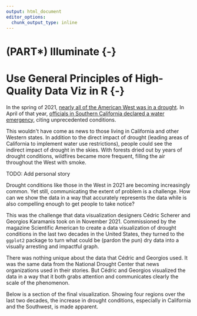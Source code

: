 ```yaml
---
output: html_document
editor_options: 
  chunk_output_type: inline
---
```



# (PART\*) Illuminate {-}

# Use General Principles of High-Quality Data Viz in R {-}

In the spring of 2021, [nearly all of the American West was in a drought](https://droughtmonitor.unl.edu/DmData/TimeSeries.aspx). In April of that year, [officials in Southern California declared a water emergency](https://www.cbsnews.com/news/west-climate-change-water/), citing unprecedented conditions. 

This wouldn't have come as news to those living in California and other Western states. In addition to the direct impact of drought (leading areas of California to implement water use restrictions), people could see the indirect impact of drought in the skies. With forests dried out by years of drought conditions, wildfires became more frequent, filling the air throughout the West with smoke. 

TODO: Add personal story

Drought conditions like those in the West in 2021 are becoming increasingly common. Yet still, communicating the extent of problem is a challenge. How can we show the data in a way that accurately represents the data while is also compelling enough to get people to take notice? 

This was the challenge that data visualization designers Cédric Scherer and Georgios Karamanis took on in November 2021. Commissioned by the magazine Scientific American to create a data visualization of drought conditions in the last two decades in the United States, they turned to the `ggplot2` package to turn what could be (pardon the pun) dry data into a visually arresting and impactful graph.

There was nothing unique about the data that Cédric and Georgios used. It was the same data from the National Drought Center that news organizations used in their stories. But Cédric and Georgios visualized the data in a way that it both grabs attention and communicates clearly the scale of the phenomenon.

Below is a section of the final visualization. Showing four regions over the last two decades, the increase in drought conditions, especially in California and the Southwest, is made apparent. 





















































